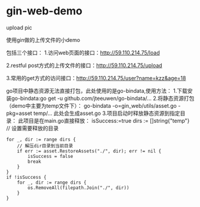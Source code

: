 # gin-web-demo
upload pic

使用gin做的上传文件的小demo

包括三个接口：
1.访问web页面的接口：http://59.110.214.75/load 

2.restful post方式的上传文件的接口：http://59.110.214.75/upload 

3.常用的get方式的访问接口：http://59.110.214.75/user?name=kzz&age=18 

go项目中静态资源无法直接打包，此处使用的是go-bindata,使用方法：
1.下载安装go-bindata:go get -u github.com/jteeuwen/go-bindata/...
2.将静态资源打包（demo中主要为temp文件下）：
  go-bindata -o=gin_web/utils/asset.go -pkg=asset temp/...
  此处会生成asset.go
3.项目启动时释放静态资源到指定目录：
  此项目是在main.go直接释放：
  isSuccess:=true
	dirs := []string{"temp"} // 设置需要释放的目录

	for _, dir := range dirs {
		// 解压dir目录到当前目录
		if err := asset.RestoreAssets("./", dir); err != nil {
			isSuccess = false
			break
		}
	}
	if !isSuccess {
		for _, dir := range dirs {
			os.RemoveAll(filepath.Join("./", dir))
		}
	}
  
